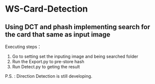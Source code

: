 # WS-Card-Detection
## Using DCT and phash implementing search for the card that same as input image

Executing steps：
1. Go to setting set the inputing image and being searched folder
2. Run the Export.py to pre-store hash
3. Run Detect.py to geting the result 

P.S. : Direction Detection is still developing.
